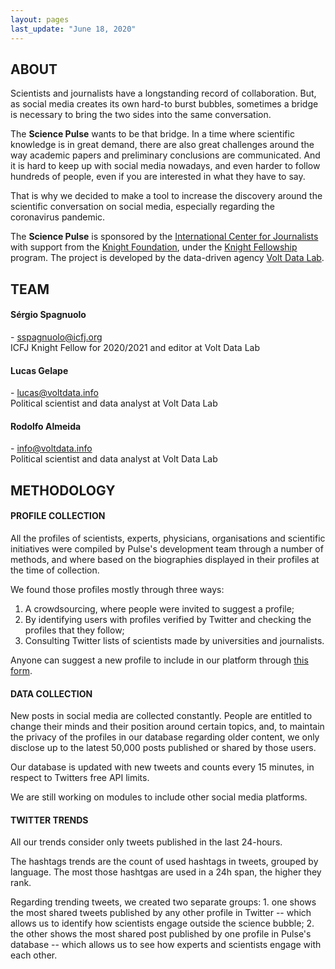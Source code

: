 ```yaml
---
layout: pages
last_update: "June 18, 2020"
---
```


## ABOUT

Scientists and journalists have a longstanding record of collaboration. But, as social media creates its own hard-to burst bubbles, sometimes a bridge is necessary to bring the two sides into the same conversation.

The **Science Pulse** wants to be that bridge. In a time where scientific knowledge is in great demand, there are also great challenges around the way academic papers and preliminary conclusions are communicated. And it is hard to keep up with social media nowadays, and even harder to follow hundreds of people, even if you are interested in what they have to say.

That is why we decided to make a tool to increase the discovery around the scientific conversation on social media, especially regarding the coronavirus pandemic.

The **Science Pulse** is sponsored by the [International Center for Journalists](https://icfj.org/) with support from the [Knight Foundation](https://knightfoundation.org/), under the [Knight Fellowship](https://www.icfj.org/our-work/knight/icfj-knight-fellowships) program. The project is developed by the data-driven agency [Volt Data Lab](https://voltdata.info/).

## TEAM

#### Sérgio Spagnuolo
[<i class="fa fa-twitter wow bounceIn" data-wow-delay=".1s"></i>](https://twitter.com/sergiospagnuolo) - [sspagnuolo@icfj.org](mailto:sspagnuolo@icfj.org)<br>
ICFJ Knight Fellow for 2020/2021 and editor at Volt Data Lab

#### Lucas Gelape
[<i class="fa fa-twitter wow bounceIn" data-wow-delay=".1s"></i>](https://twitter.com/lgelape) - [lucas@voltdata.info](mailto:lucas@voltdata.info)<br>
Political scientist and data analyst at Volt Data Lab

#### Rodolfo Almeida
[<i class="fa fa-twitter wow bounceIn" data-wow-delay=".1s"></i>](https://twitter.com/rodolfoalmd) - [info@voltdata.info](mailto:info@voltdata.info)<br>
Political scientist and data analyst at Volt Data Lab



## METHODOLOGY

#### PROFILE COLLECTION
All the profiles of scientists, experts, physicians, organisations and scientific initiatives were compiled by Pulse's development team through a number of methods, and where based on the biographies displayed in their profiles at the time of collection.

We found those profiles mostly through three ways:

1. A crowdsourcing, where people were invited to suggest a profile;
2. By identifying users with profiles verified by Twitter and checking the profiles that they follow;
3. Consulting Twitter lists of scientists made by universities and journalists.

Anyone can suggest a new profile to include in our platform through [this form](https://docs.google.com/forms/d/e/1FAIpQLSfGk8fYdAtAcyMuddZHqJDHYuTYn0o6i5dSrPzB__0HeggLhQ/viewform).

#### DATA COLLECTION

New posts in social media are collected constantly. People are entitled to change their minds and their position around certain topics, and, to maintain the privacy of the profiles in our database regarding older content, we only disclose up to the latest 50,000 posts published or shared by those users.

Our database is updated with new tweets and counts every 15 minutes, in respect to Twitters free API limits.

We are still working on modules to include other social media platforms.

#### TWITTER TRENDS

All our trends consider only tweets published in the last 24-hours.

The hashtags trends are the count of used hashtags in tweets, grouped by language. The most those hashtgas are used in a 24h span, the higher they rank.

Regarding trending tweets, we created two separate groups: 1. one shows the most shared tweets published by any other profile in Twitter -- which allows us to identify how scientists engage outside the science bubble; 2. the other shows the most shared post published by one profile in Pulse's database -- which allows us to see how experts and scientists engage with each other.
